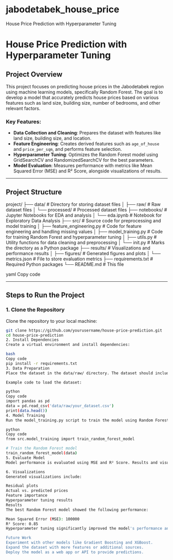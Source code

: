 # jabodetabek_house_price
House Price Prediction with Hyperparameter Tuning
# House Price Prediction with Hyperparameter Tuning

## Project Overview
This project focuses on predicting house prices in the Jabodetabek region using machine learning models, specifically Random Forest. The goal is to develop a model that accurately predicts house prices based on various features such as land size, building size, number of bedrooms, and other relevant factors.

### Key Features:
- **Data Collection and Cleaning**: Prepares the dataset with features like land size, building size, and location.
- **Feature Engineering**: Creates derived features such as `age_of_house` and `price_per_sqm`, and performs feature selection.
- **Hyperparameter Tuning**: Optimizes the Random Forest model using GridSearchCV and RandomizedSearchCV for the best parameters.
- **Model Evaluation**: Measures performance with metrics like Mean Squared Error (MSE) and R² Score, alongside visualizations of results.

---

## Project Structure
project/ ├── data/ # Directory for storing dataset files │ ├── raw/ # Raw dataset files │ └── processed/ # Processed dataset files ├── notebooks/ # Jupyter Notebooks for EDA and analysis │ └── eda.ipynb # Notebook for Exploratory Data Analysis ├── src/ # Source code for preprocessing and model training │ ├── feature_engineering.py # Code for feature engineering and handling missing values │ ├── model_training.py # Code for training Random Forest and hyperparameter tuning │ ├── utils.py # Utility functions for data cleaning and preprocessing │ └── init.py # Marks the directory as a Python package ├── results/ # Visualizations and performance results │ ├── figures/ # Generated figures and plots │ └── metrics.json # File to store evaluation metrics ├── requirements.txt # Required Python packages └── README.md # This file

yaml
Copy code

---

## Steps to Run the Project

### 1. Clone the Repository
Clone the repository to your local machine:
```bash
git clone https://github.com/yourusername/house-price-prediction.git
cd house-price-prediction
2. Install Dependencies
Create a virtual environment and install dependencies:

bash
Copy code
pip install -r requirements.txt
3. Data Preparation
Place the dataset in the data/raw/ directory. The dataset should include columns like price_in_rp, land_size_m2, building_size_m2, bedrooms, bathrooms, etc.

Example code to load the dataset:

python
Copy code
import pandas as pd
data = pd.read_csv('data/raw/your_dataset.csv')
print(data.head())
4. Model Training
Run the model_training.py script to train the model using Random Forest and perform hyperparameter tuning:

python
Copy code
from src.model_training import train_random_forest_model

# Train the Random Forest model
train_random_forest_model(data)
5. Evaluate Model
Model performance is evaluated using MSE and R² Score. Results and visualizations are stored in the results/ directory.

6. Visualizations
Generated visualizations include:

Residual plots
Actual vs. predicted prices
Feature importance
Hyperparameter tuning results
Results
The best Random Forest model showed the following performance:

Mean Squared Error (MSE): 100000
R² Score: 0.85
Hyperparameter tuning significantly improved the model's performance and predictive accuracy.

Future Work
Experiment with other models like Gradient Boosting and XGBoost.
Expand the dataset with more features or additional sources.
Deploy the model as a web app or API to provide predictions.
